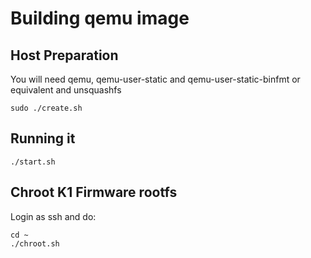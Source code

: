 # Building qemu image

## Host Preparation

You will need qemu, qemu-user-static and qemu-user-static-binfmt or equivalent and unsquashfs

```
sudo ./create.sh
```

## Running it

```
./start.sh
```

## Chroot K1 Firmware rootfs

Login as ssh and do:

```
cd ~
./chroot.sh
```

